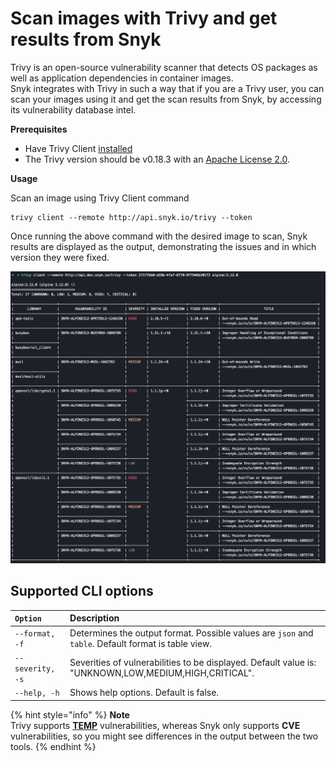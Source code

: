 # Scan images with Trivy and get results from Snyk

Trivy is an open-source vulnerability scanner that detects OS packages as well as application dependencies in container images.  
Snyk integrates with Trivy in such a way that if you are a Trivy user, you can scan your images using it and get the scan results from Snyk, by accessing its vulnerability database intel.

**Prerequisites**

* Have Trivy Client [installed](https://aquasecurity.github.io/trivy/v0.18.3/installation/)
* The Trivy version should be v0.18.3 with an [Apache License 2.0](https://github.com/aquasecurity/trivy/blob/main/LICENSE).

**Usage**

Scan an image using Trivy Client command

```text
trivy client --remote http://api.snyk.io/trivy --token
```

Once running the above command with the desired image to scan, Snyk results are displayed as the output, demonstrating the issues and in which version they were fixed.

![](../../.gitbook/assets/mceclip0-20-.png)

## **Supported CLI options**

| `Option` | Description |
| :--- | :--- |
| `--format, -f` | Determines the output format. Possible values are `json` and `table`. Default format is table view. |
| `--severity, -s` | Severities of vulnerabilities to be displayed. Default value is: "UNKNOWN,LOW,MEDIUM,HIGH,CRITICAL". |
| `--help, -h` | Shows help options. Default is false. |

{% hint style="info" %}
**Note**  
Trivy supports [**TEMP**](https://security-tracker.debian.org/tracker/data/fake-names) vulnerabilities, whereas Snyk only supports **CVE** vulnerabilities, so you might see differences in the output between the two tools.
{% endhint %}

